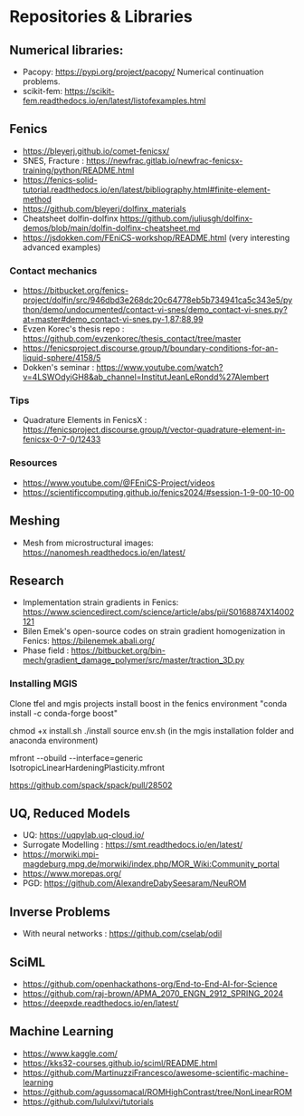 # Repositories & Libraries
## Numerical libraries:
- Pacopy: https://pypi.org/project/pacopy/ Numerical continuation problems.
- scikit-fem: https://scikit-fem.readthedocs.io/en/latest/listofexamples.html

## Fenics
- https://bleyerj.github.io/comet-fenicsx/
- SNES, Fracture : https://newfrac.gitlab.io/newfrac-fenicsx-training/python/README.html
- https://fenics-solid-tutorial.readthedocs.io/en/latest/bibliography.html#finite-element-method
- https://github.com/bleyerj/dolfinx_materials
- Cheatsheet dolfin-dolfinx https://github.com/juliusgh/dolfinx-demos/blob/main/dolfin-dolfinx-cheatsheet.md
- https://jsdokken.com/FEniCS-workshop/README.html (very interesting advanced examples)

### Contact mechanics
- https://bitbucket.org/fenics-project/dolfin/src/946dbd3e268dc20c64778eb5b734941ca5c343e5/python/demo/undocumented/contact-vi-snes/demo_contact-vi-snes.py?at=master#demo_contact-vi-snes.py-1,87:88,99
- Evzen Korec's thesis repo : https://github.com/evzenkorec/thesis_contact/tree/master
- https://fenicsproject.discourse.group/t/boundary-conditions-for-an-liquid-sphere/4158/5
- Dokken's seminar : https://www.youtube.com/watch?v=4LSWOdyiGH8&ab_channel=InstitutJeanLeRondd%27Alembert
  
### Tips
- Quadrature Elements in FenicsX : https://fenicsproject.discourse.group/t/vector-quadrature-element-in-fenicsx-0-7-0/12433

### Resources
- https://www.youtube.com/@FEniCS-Project/videos
- https://scientificcomputing.github.io/fenics2024/#session-1-9-00-10-00

## Meshing
- Mesh from microstructural images: https://nanomesh.readthedocs.io/en/latest/
## Research
- Implementation strain gradients in Fenics: https://www.sciencedirect.com/science/article/abs/pii/S0168874X14002121
- Bilen Emek's open-source codes on strain gradient homogenization in Fenics:  https://bilenemek.abali.org/
- Phase field : https://bitbucket.org/bin-mech/gradient_damage_polymer/src/master/traction_3D.py

### Installing MGIS
Clone tfel and mgis projects
install boost in the fenics environment "conda install -c conda-forge boost"

chmod +x install.sh
./install
source env.sh (in the mgis installation folder and anaconda environment)

mfront --obuild --interface=generic IsotropicLinearHardeningPlasticity.mfront

https://github.com/spack/spack/pull/28502


## UQ, Reduced Models
- UQ: https://uqpylab.uq-cloud.io/
- Surrogate Modelling : https://smt.readthedocs.io/en/latest/
- https://morwiki.mpi-magdeburg.mpg.de/morwiki/index.php/MOR_Wiki:Community_portal
- https://www.morepas.org/
- PGD: https://github.com/AlexandreDabySeesaram/NeuROM

## Inverse Problems
- With neural networks : https://github.com/cselab/odil

## SciML
- https://github.com/openhackathons-org/End-to-End-AI-for-Science
- https://github.com/raj-brown/APMA_2070_ENGN_2912_SPRING_2024
- https://deepxde.readthedocs.io/en/latest/

## Machine Learning
- https://www.kaggle.com/
- https://kks32-courses.github.io/sciml/README.html
- https://github.com/MartinuzziFrancesco/awesome-scientific-machine-learning
- https://github.com/agussomacal/ROMHighContrast/tree/NonLinearROM
- https://github.com/lululxvi/tutorials

